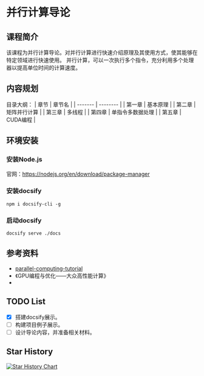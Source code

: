 # 并行计算导论

## 课程简介
该课程为并行计算导论。对并行计算进行快速介绍原理及其使用方式，使其能够在特定领域进行快速使用。
并行计算，可以一次执行多个指令，充分利用多个处理器以提高单位时间的计算速度。

## 内容规划

目录大纲：
| 章节    | 章节名      |
| ------- | --------   | 
| 第一章  | 基本原理    |
| 第二章  | 矩阵并行计算 |
| 第三章  | 多线程      |
| 第四章  | 单指令多数据处理 |
| 第五章  | CUDA编程    |

## 环境安装
### 安装Node.js
官网：https://nodejs.org/en/download/package-manager

### 安装docsify
```shell
npm i docsify-cli -g
```

### 启动docsify
```shell
docsify serve ./docs
```

## 参考资料
- [parallel-computing-tutorial](https://github.com/mit-han-lab/parallel-computing-tutorial)
- 《GPU编程与优化——大众高性能计算》
- 

## TODO List
- [x] 搭建docsify展示。
- [ ] 构建项目例子展示。
- [ ] 设计导论内容，并准备相关材料。

## Star History

[![Star History Chart](https://api.star-history.com/svg?repos=Wings236/parallel_computing_tutorial&type=Date)](https://star-history.com/#Wings236/parallel_computing_tutorial&Date)
